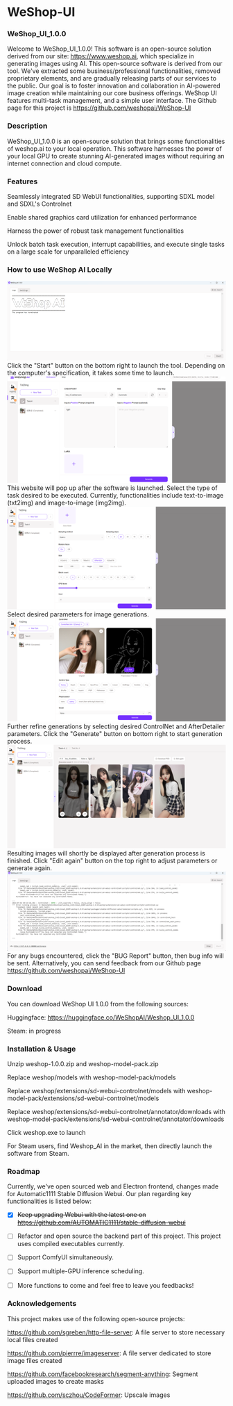 # WeShop-UI

### WeShop_UI_1.0.0

Welcome to WeShop_UI_1.0.0! This software is an open-source solution derived from our site: <https://www.weshop.ai>, which specialize in generating images using AI. This open-source software is derived from our tool. We've extracted some business/professional functionalities, removed proprietary elements, and are gradually releasing parts of our services to the public. Our goal is to foster innovation and collaboration in AI-powered image creation while maintaining our core business offerings. WeShop UI features multi-task management, and a simple user interface. The Github page for this project is <https://github.com/weshopai/WeShop-UI>

### Description

WeShop_UI_1.0.0 is an open-source solution that brings some functionalities of weshop.ai to your local operation. This software harnesses the power of your local GPU to create stunning AI-generated images without requiring an internet connection and cloud compute.

### Features

Seamlessly integrated SD WebUI functionalities, supporting SDXL model and SDXL's Controlnet

Enable shared graphics card utilization for enhanced performance

Harness the power of robust task management functionalities

Unlock batch task execution, interrupt capabilities, and execute single tasks on a large scale for unparalleled efficiency

### How to use WeShop AI Locally
![alt text](https://github.com/weshopai/WeShop-UI/blob/main/screenshots/image_1.png?raw=true)
Click the "Start" button on the bottom right to launch the tool. Depending on the computer's specification, it takes some time to launch.
![alt text](https://github.com/weshopai/WeShop-UI/blob/main/screenshots/image_2.png?raw=true)
This website will pop up after the software is launched. Select the type of task desired to be executed. Currently, functionalities include text-to-image (txt2img) and image-to-image (img2img).
![alt text](https://github.com/weshopai/WeShop-UI/blob/main/screenshots/image_3.png?raw=true)
Select desired parameters for image generations.
![alt text](https://github.com/weshopai/WeShop-UI/blob/main/screenshots/image_4.png?raw=true)
Further refine generations by selecting desired ControlNet and AfterDetailer parameters. Click the "Generate" button on bottom right to start generation process.
![alt text](https://github.com/weshopai/WeShop-UI/blob/main/screenshots/image_5.png?raw=true)
Resulting images will shortly be displayed after generation process is finished. Click "Edit again" button on the top right to adjust parameters or generate again.
![alt text](https://github.com/weshopai/WeShop-UI/blob/main/screenshots/image_6.png?raw=true)
For any bugs encountered, click the "BUG Report" button, then bug info will be sent. Alternatively, you can send feedback from our Github page <https://github.com/weshopai/WeShop-UI>

### Download

You can download WeShop UI 1.0.0 from the following sources:

Huggingface: <https://huggingface.co/WeShopAI/Weshop_UI_1.0.0>

Steam: in progress

### Installation & Usage

Unzip weshop-1.0.0.zip and weshop-model-pack.zip

Replace weshop/models with weshop-model-pack/models

Replace weshop/extensions/sd-webui-controlnet/models with weshop-model-pack/extensions/sd-webui-controlnet/models

Replace weshop/extensions/sd-webui-controlnet/annotator/downloads with weshop-model-pack/extensions/sd-webui-controlnet/annotator/downloads

Click weshop.exe to launch

For Steam users, find Weshop_AI in the market, then directly launch the software from Steam.

### Roadmap

Currently, we've open sourced web and Electron frontend, changes made for Automatic1111 Stable Diffusion Webui. Our plan regarding key functionalities is listed below:

- [x] ~~Keep upgrading Webui with the latest one on <https://github.com/AUTOMATIC1111/stable-diffusion-webui>~~

- [ ] Refactor and open source the backend part of this project. This project uses compiled executables currently.

- [ ] Support ComfyUI simultaneously.

- [ ] Support multiple-GPU inference scheduling.

- [ ] More functions to come and feel free to leave you feedbacks!

### Acknowledgements

This project makes use of the following open-source projects:

<https://github.com/sgreben/http-file-server>: A file server to store necessary local files created

<https://github.com/pierrre/imageserver>: A file server dedicated to store image files created

<https://github.com/facebookresearch/segment-anything>: Segment uploaded images to create masks

<https://github.com/sczhou/CodeFormer>: Upscale images
